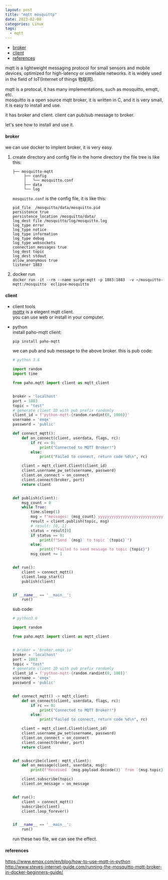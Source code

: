 ```yaml
---
layout: post
title: "mqtt mosquittp"
date: 2023-02-08
categories: Linux
tags:
  - mqtt
---
```


- [broker](#broker)
- [client](#client)
- [references](#references)

mqtt is a lightweight messaging protocol for small sensors and mobile devices, optimized for high-latency or unreliable networks.
it is widely used in the field of IoT(Internet of things 物联网).

mqtt is a protocal, it has many implementations, such as mosquitto, emqtt, etc.  
mosquitto is a open source mqtt broker, it is written in C, and it is very small, it is easy to install and use.

it has broker and client. client can pub/sub message to broker.

let's see how to install and use it.

#### broker

we can use docker to implent broker, it is very easy.

1. create directory and config file in the home directory
   the file tree is like this:
   ```text
   ├── mosquitto-mqtt
        ├── config
        │   └── mosquitto.conf
        ├── data
        └── log
   ```
   `mosquitto.conf` is the config file, it is like this:
   ```text
   pid_file  /mosquitto/data/mosquitto.pid
   persistence true
   persistence_location /mosquitto/data/
   log_dest file /mosquitto/log/mosquitto.log
   log_type error
   log_type notice
   log_type information
   log_type debug
   log_type websockets
   connection_messages true
   log_dest topic
   log_dest stdout
   allow_anonymous true
   listener 1883
   ```
2. docker run  
   `docker run -it --rm --name surge-mqtt -p 1883:1883  -v ~/mosquitto-mqtt:/mosquitto  eclipse-mosquitto`

#### client

- client tools  
  [mqttx](https://mqttx.app/) is a elegent mqtt client.  
  you can use web or install in your computer.
- python  
  install paho-mqtt client:

  ```shell
  pip install paho-mqtt
  ```

  we can pub and sub message to the above broker.
  this is pub code:

  ```python
  # python 3.6

  import random
  import time

  from paho.mqtt import client as mqtt_client


  broker = 'localhost'
  port = 1883
  topic = "test"
  # generate client ID with pub prefix randomly
  client_id = f'python-mqtt-{random.randint(0, 1000)}'
  username = 'emqx'
  password = 'public'

  def connect_mqtt():
      def on_connect(client, userdata, flags, rc):
          if rc == 0:
              print("Connected to MQTT Broker!")
          else:
              print("Failed to connect, return code %d\n", rc)

      client = mqtt_client.Client(client_id)
      client.username_pw_set(username, password)
      client.on_connect = on_connect
      client.connect(broker, port)
      return client


  def publish(client):
      msg_count = 0
      while True:
          time.sleep(1)
          msg = f"messages: {msg_count} yyyyyyyyyyyyyyyyyyyyyyyyyyyyyyy"
          result = client.publish(topic, msg)
          # result: [0, 1]
          status = result[0]
          if status == 0:
              print(f"Send `{msg}` to topic `{topic}`")
          else:
              print(f"Failed to send message to topic {topic}")
          msg_count += 1


  def run():
      client = connect_mqtt()
      client.loop_start()
      publish(client)


  if __name__ == '__main__':
      run()
  ```

  sub code:

  ```python
  # python3.6

  import random

  from paho.mqtt import client as mqtt_client


  # broker = 'broker.emqx.io'
  broker = 'localhost'
  port = 1883
  topic = "test"
  # generate client ID with pub prefix randomly
  client_id = f'python-mqtt-{random.randint(0, 100)}'
  username = 'emqx'
  password = 'public'


  def connect_mqtt() -> mqtt_client:
      def on_connect(client, userdata, flags, rc):
          if rc == 0:
              print("Connected to MQTT Broker!")
          else:
              print("Failed to connect, return code %d\n", rc)

      client = mqtt_client.Client(client_id)
      client.username_pw_set(username, password)
      client.on_connect = on_connect
      client.connect(broker, port)
      return client


  def subscribe(client: mqtt_client):
      def on_message(client, userdata, msg):
          print(f"Received `{msg.payload.decode()}` from `{msg.topic}` topic")

      client.subscribe(topic)
      client.on_message = on_message


  def run():
      client = connect_mqtt()
      subscribe(client)
      client.loop_forever()


  if __name__ == '__main__':
      run()
  ```

  run these two file, we can see the effect.

#### references

<https://www.emqx.com/en/blog/how-to-use-mqtt-in-python>  
<http://www.steves-internet-guide.com/running-the-mosquitto-mqtt-broker-in-docker-beginners-guide/>
